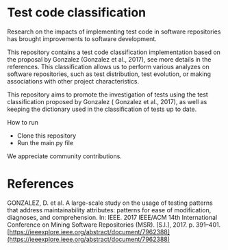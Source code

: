 # Test code classification

Research on the impacts of implementing test code in software repositories has brought improvements to software development.

This repository contains a test code classification implementation based on the proposal by Gonzalez (Gonzalez et al., 2017), see more details in the references. This classification allows us to perform various analyzes on software repositories, such as test distribution, test evolution, or making associations with other project characteristics.

This repository aims to promote the investigation of tests using the test classification proposed by Gonzalez ( Gonzalez et al., 2017), as well as keeping the dictionary used in the classification of tests up to date.

How to run
- Clone this repository
- Run the main.py file


We appreciate community contributions.


# References
GONZALEZ, D. et al. A large-scale study on the usage of testing patterns that
address maintainability attributes: patterns for ease of modification, diagnoses, and comprehension. In: IEEE. 2017 IEEE/ACM 14th International Conference on Mining Software Repositories (MSR). [S.l.], 2017. p. 391–401. 
[https://ieeexplore.ieee.org/abstract/document/7962388](https://ieeexplore.ieee.org/abstract/document/7962388)




